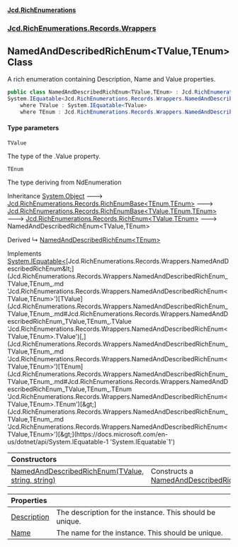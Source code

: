 #### [Jcd.RichEnumerations](index.md 'index')

### [Jcd.RichEnumerations.Records.Wrappers](Jcd.RichEnumerations.Records.Wrappers.md 'Jcd.RichEnumerations.Records.Wrappers')

## NamedAndDescribedRichEnum<TValue,TEnum> Class

A rich enumeration containing Description, Name and Value properties.

```csharp
public class NamedAndDescribedRichEnum<TValue,TEnum> : Jcd.RichEnumerations.Records.RichEnum<TValue, TEnum>,
System.IEquatable<Jcd.RichEnumerations.Records.Wrappers.NamedAndDescribedRichEnum<TValue, TEnum>>
    where TValue : System.IEquatable<TValue>
    where TEnum : Jcd.RichEnumerations.Records.Wrappers.NamedAndDescribedRichEnum<TValue, TEnum>
```

#### Type parameters

<a name='Jcd.RichEnumerations.Records.Wrappers.NamedAndDescribedRichEnum_TValue,TEnum_.TValue'></a>

`TValue`

The type of the .Value property.

<a name='Jcd.RichEnumerations.Records.Wrappers.NamedAndDescribedRichEnum_TValue,TEnum_.TEnum'></a>

`TEnum`

The type deriving from NdEnumeration

Inheritance [System.Object](https://docs.microsoft.com/en-us/dotnet/api/System.Object 'System.Object') &#129106; [Jcd.RichEnumerations.Records.RichEnumBase&lt;](Jcd.RichEnumerations.Records.RichEnumBase_TEnumeration,TEnumeratedItem_.md 'Jcd.RichEnumerations.Records.RichEnumBase<TEnumeration,TEnumeratedItem>')[TEnum](Jcd.RichEnumerations.Records.Wrappers.NamedAndDescribedRichEnum_TValue,TEnum_.md#Jcd.RichEnumerations.Records.Wrappers.NamedAndDescribedRichEnum_TValue,TEnum_.TEnum 'Jcd.RichEnumerations.Records.Wrappers.NamedAndDescribedRichEnum<TValue,TEnum>.TEnum')[,](Jcd.RichEnumerations.Records.RichEnumBase_TEnumeration,TEnumeratedItem_.md 'Jcd.RichEnumerations.Records.RichEnumBase<TEnumeration,TEnumeratedItem>')[TEnum](Jcd.RichEnumerations.Records.Wrappers.NamedAndDescribedRichEnum_TValue,TEnum_.md#Jcd.RichEnumerations.Records.Wrappers.NamedAndDescribedRichEnum_TValue,TEnum_.TEnum 'Jcd.RichEnumerations.Records.Wrappers.NamedAndDescribedRichEnum<TValue,TEnum>.TEnum')[&gt;](Jcd.RichEnumerations.Records.RichEnumBase_TEnumeration,TEnumeratedItem_.md 'Jcd.RichEnumerations.Records.RichEnumBase<TEnumeration,TEnumeratedItem>') &#129106; [Jcd.RichEnumerations.Records.RichEnumBase&lt;](Jcd.RichEnumerations.Records.RichEnumBase_TValue,TEnumeration,TEnumeratedItem_.md 'Jcd.RichEnumerations.Records.RichEnumBase<TValue,TEnumeration,TEnumeratedItem>')[TValue](Jcd.RichEnumerations.Records.Wrappers.NamedAndDescribedRichEnum_TValue,TEnum_.md#Jcd.RichEnumerations.Records.Wrappers.NamedAndDescribedRichEnum_TValue,TEnum_.TValue 'Jcd.RichEnumerations.Records.Wrappers.NamedAndDescribedRichEnum<TValue,TEnum>.TValue')[,](Jcd.RichEnumerations.Records.RichEnumBase_TValue,TEnumeration,TEnumeratedItem_.md 'Jcd.RichEnumerations.Records.RichEnumBase<TValue,TEnumeration,TEnumeratedItem>')[TEnum](Jcd.RichEnumerations.Records.Wrappers.NamedAndDescribedRichEnum_TValue,TEnum_.md#Jcd.RichEnumerations.Records.Wrappers.NamedAndDescribedRichEnum_TValue,TEnum_.TEnum 'Jcd.RichEnumerations.Records.Wrappers.NamedAndDescribedRichEnum<TValue,TEnum>.TEnum')[,](Jcd.RichEnumerations.Records.RichEnumBase_TValue,TEnumeration,TEnumeratedItem_.md 'Jcd.RichEnumerations.Records.RichEnumBase<TValue,TEnumeration,TEnumeratedItem>')[TEnum](Jcd.RichEnumerations.Records.Wrappers.NamedAndDescribedRichEnum_TValue,TEnum_.md#Jcd.RichEnumerations.Records.Wrappers.NamedAndDescribedRichEnum_TValue,TEnum_.TEnum 'Jcd.RichEnumerations.Records.Wrappers.NamedAndDescribedRichEnum<TValue,TEnum>.TEnum')[&gt;](Jcd.RichEnumerations.Records.RichEnumBase_TValue,TEnumeration,TEnumeratedItem_.md 'Jcd.RichEnumerations.Records.RichEnumBase<TValue,TEnumeration,TEnumeratedItem>') &#129106; [Jcd.RichEnumerations.Records.RichEnum&lt;](Jcd.RichEnumerations.Records.RichEnum_TValue,TEnum_.md 'Jcd.RichEnumerations.Records.RichEnum<TValue,TEnum>')[TValue](Jcd.RichEnumerations.Records.Wrappers.NamedAndDescribedRichEnum_TValue,TEnum_.md#Jcd.RichEnumerations.Records.Wrappers.NamedAndDescribedRichEnum_TValue,TEnum_.TValue 'Jcd.RichEnumerations.Records.Wrappers.NamedAndDescribedRichEnum<TValue,TEnum>.TValue')[,](Jcd.RichEnumerations.Records.RichEnum_TValue,TEnum_.md 'Jcd.RichEnumerations.Records.RichEnum<TValue,TEnum>')[TEnum](Jcd.RichEnumerations.Records.Wrappers.NamedAndDescribedRichEnum_TValue,TEnum_.md#Jcd.RichEnumerations.Records.Wrappers.NamedAndDescribedRichEnum_TValue,TEnum_.TEnum 'Jcd.RichEnumerations.Records.Wrappers.NamedAndDescribedRichEnum<TValue,TEnum>.TEnum')[&gt;](Jcd.RichEnumerations.Records.RichEnum_TValue,TEnum_.md 'Jcd.RichEnumerations.Records.RichEnum<TValue,TEnum>') &#129106; NamedAndDescribedRichEnum<TValue,TEnum>

Derived
&#8627; [NamedAndDescribedRichEnum&lt;TEnum&gt;](Jcd.RichEnumerations.Records.Wrappers.NamedAndDescribedRichEnum_TEnum_.md 'Jcd.RichEnumerations.Records.Wrappers.NamedAndDescribedRichEnum<TEnum>')

Implements [System.IEquatable&lt;](https://docs.microsoft.com/en-us/dotnet/api/System.IEquatable-1 'System.IEquatable`1')[Jcd.RichEnumerations.Records.Wrappers.NamedAndDescribedRichEnum&lt;](Jcd.RichEnumerations.Records.Wrappers.NamedAndDescribedRichEnum_TValue,TEnum_.md 'Jcd.RichEnumerations.Records.Wrappers.NamedAndDescribedRichEnum<TValue,TEnum>')[TValue](Jcd.RichEnumerations.Records.Wrappers.NamedAndDescribedRichEnum_TValue,TEnum_.md#Jcd.RichEnumerations.Records.Wrappers.NamedAndDescribedRichEnum_TValue,TEnum_.TValue 'Jcd.RichEnumerations.Records.Wrappers.NamedAndDescribedRichEnum<TValue,TEnum>.TValue')[,](Jcd.RichEnumerations.Records.Wrappers.NamedAndDescribedRichEnum_TValue,TEnum_.md 'Jcd.RichEnumerations.Records.Wrappers.NamedAndDescribedRichEnum<TValue,TEnum>')[TEnum](Jcd.RichEnumerations.Records.Wrappers.NamedAndDescribedRichEnum_TValue,TEnum_.md#Jcd.RichEnumerations.Records.Wrappers.NamedAndDescribedRichEnum_TValue,TEnum_.TEnum 'Jcd.RichEnumerations.Records.Wrappers.NamedAndDescribedRichEnum<TValue,TEnum>.TEnum')[&gt;](Jcd.RichEnumerations.Records.Wrappers.NamedAndDescribedRichEnum_TValue,TEnum_.md 'Jcd.RichEnumerations.Records.Wrappers.NamedAndDescribedRichEnum<TValue,TEnum>')[&gt;](https://docs.microsoft.com/en-us/dotnet/api/System.IEquatable-1 'System.IEquatable`1')

| Constructors                                                                                                                                                                                                                                                                                                            |                                                                                                                                                                                                                                |
|:------------------------------------------------------------------------------------------------------------------------------------------------------------------------------------------------------------------------------------------------------------------------------------------------------------------------|:-------------------------------------------------------------------------------------------------------------------------------------------------------------------------------------------------------------------------------|
| [NamedAndDescribedRichEnum(TValue, string, string)](Jcd.RichEnumerations.Records.Wrappers.NamedAndDescribedRichEnum_TValue,TEnum_.NamedAndDescribedRichEnum(TValue,string,string).md 'Jcd.RichEnumerations.Records.Wrappers.NamedAndDescribedRichEnum<TValue,TEnum>.NamedAndDescribedRichEnum(TValue, string, string)') | Constructs a [NamedAndDescribedRichEnum&lt;TValue,TEnum&gt;](Jcd.RichEnumerations.Records.Wrappers.NamedAndDescribedRichEnum_TValue,TEnum_.md 'Jcd.RichEnumerations.Records.Wrappers.NamedAndDescribedRichEnum<TValue,TEnum>') |

| Properties                                                                                                                                                                                              |                                                          |
|:--------------------------------------------------------------------------------------------------------------------------------------------------------------------------------------------------------|:---------------------------------------------------------|
| [Description](Jcd.RichEnumerations.Records.Wrappers.NamedAndDescribedRichEnum_TValue,TEnum_.Description.md 'Jcd.RichEnumerations.Records.Wrappers.NamedAndDescribedRichEnum<TValue,TEnum>.Description') | The description for the instance. This should be unique. |
| [Name](Jcd.RichEnumerations.Records.Wrappers.NamedAndDescribedRichEnum_TValue,TEnum_.Name.md 'Jcd.RichEnumerations.Records.Wrappers.NamedAndDescribedRichEnum<TValue,TEnum>.Name')                      | The name for the instance. This should be unique.        |
